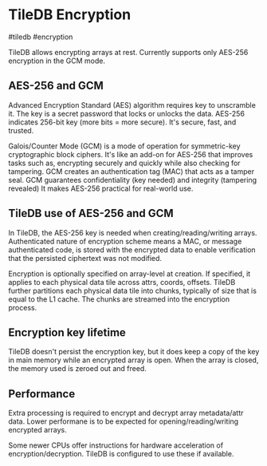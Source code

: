 # TileDB Encryption
#tiledb #encryption

TileDB allows encrypting arrays at rest.
Currently supports only AES-256 encryption in the GCM mode.

## AES-256 and GCM

Advanced Encryption Standard (AES) algorithm requires key to unscramble it.
The key is a secret password that locks or unlocks the data.
AES-256 indicates 256-bit key (more bits = more secure).
It's secure, fast, and trusted.

Galois/Counter Mode (GCM) is a mode of operation for symmetric-key
cryptographic block ciphers.
It's like an add-on for AES-256 that improves tasks such as,
encrypting securely and quickly while also checking for tampering.
GCM creates an authentication tag (MAC) that acts as a tamper seal.
GCM guarantees confidentiality (key needed) and integrity (tampering revealed)
It makes AES-256 practical for real-world use.

## TileDB use of AES-256 and GCM

In TileDB, the AES-256 key is needed when creating/reading/writing arrays.
Authenticated nature of encryption scheme means a MAC,
or message authenticated code, is stored with the encrypted data
to enable verification that the persisted ciphertext was not modified.

Encryption is optionally specified on array-level at creation.
If specified, it applies to each physical data tile across attrs, coords, offsets.
TileDB further partitions each physical data tile into chunks,
typically of size that is equal to the L1 cache.
The chunks are streamed into the encryption process.

## Encryption key lifetime

TileDB doesn't persist the encryption key, but it does 
keep a copy of the key in main memory while an encrypted array is open.
When the array is closed, the memory used is zeroed out and freed.

## Performance

Extra processing is required to encrypt and decrypt array metadata/attr data.
Lower performane is to be expected for opening/reading/writing encrypted arrays.

Some newer CPUs offer instructions for hardware acceleration of 
encryption/decryption. TileDB is configured to use these if available.

